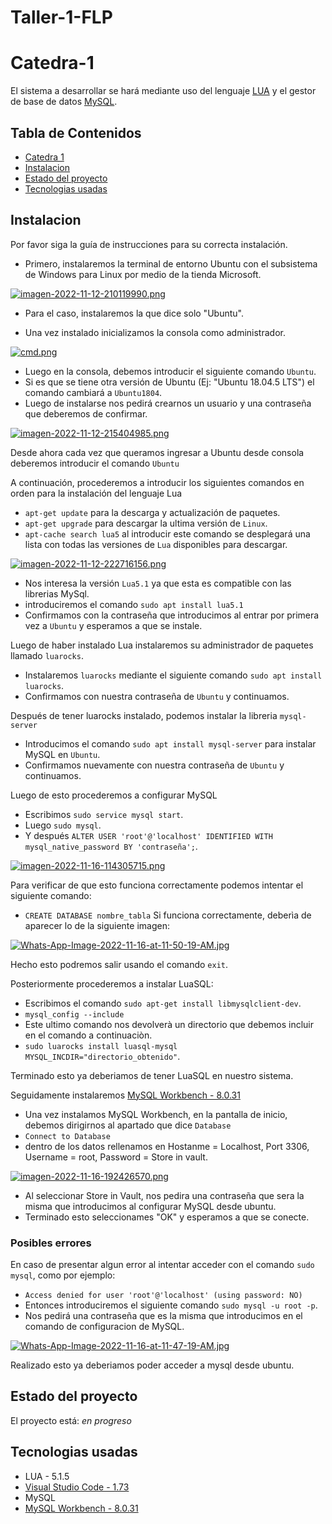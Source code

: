 # Taller-1-FLP

# Catedra-1

El sistema a desarrollar se hará mediante uso del lenguaje [LUA](https://www.lua.org/) y el gestor de base de datos [MySQL](https://www.mysql.com/).

## Tabla de Contenidos
* [Catedra 1](#catedra-1)
* [Instalacion](#instalacion)
* [Estado del proyecto](#estado-del-proyecto)
* [Tecnologias usadas](#tecnologias-usadas)

## Instalacion

Por favor siga la guía de instrucciones para su correcta instalación.

- Primero, instalaremos la terminal de entorno Ubuntu con el subsistema de Windows para Linux por medio de la tienda Microsoft.

[![imagen-2022-11-12-210119990.png](https://i.postimg.cc/bJx3p24Y/imagen-2022-11-12-210119990.png)](https://postimg.cc/r0pS9z87)

- Para el caso, instalaremos la que dice solo "Ubuntu".

- Una vez instalado inicializamos la consola como administrador.

[![cmd.png](https://i.postimg.cc/Hn4Yw3RG/cmd.png)](https://postimg.cc/rRs2cGqg)

- Luego en la consola, debemos introducir el siguiente comando `Ubuntu`.
- Si es que se tiene otra versión de Ubuntu (Ej: "Ubuntu 18.04.5 LTS") el comando cambiará a `Ubuntu1804`.
- Luego de instalarse nos pedirá crearnos un usuario y una contraseña que deberemos de confirmar.

[![imagen-2022-11-12-215404985.png](https://i.postimg.cc/KvqZb9Xz/imagen-2022-11-12-215404985.png)](https://postimg.cc/svWF94gd)

Desde ahora cada vez que queramos ingresar a Ubuntu desde consola deberemos introducir el comando `Ubuntu`


A continuación, procederemos a introducir los siguientes comandos en orden para la instalación del lenguaje Lua
- `apt-get update` para la descarga y actualización de paquetes.
- `apt-get upgrade` para descargar la ultima versión de `Linux`.
- `apt-cache search lua5` al introducir este comando se desplegará una lista con todas las versiones de `Lua` disponibles para descargar.

[![imagen-2022-11-12-222716156.png](https://i.postimg.cc/5tF7yt6G/imagen-2022-11-12-222716156.png)](https://postimg.cc/3yYCbYjC)

- Nos interesa la versión `Lua5.1` ya que esta es compatible con las librerias MySql.
- introduciremos el comando `sudo apt install lua5.1` 
- Confirmamos con la contraseña que introducimos al entrar por primera vez a `Ubuntu` y esperamos a que se instale.

Luego de haber instalado Lua instalaremos su administrador de paquetes llamado `luarocks`.
- Instalaremos `luarocks` mediante el siguiente comando `sudo apt install luarocks`.
- Confirmamos con nuestra contraseña de `Ubuntu` y continuamos.
 
Después de tener luarocks instalado, podemos instalar la libreria `mysql-server` 
- Introducimos el comando `sudo apt install mysql-server` para instalar MySQL en `Ubuntu`.
- Confirmamos nuevamente con nuestra contraseña de `Ubuntu` y continuamos.

Luego de esto procederemos a configurar MySQL
- Escribimos `sudo service mysql start`.
- Luego `sudo mysql`.
- Y después `ALTER USER 'root'@'localhost' IDENTIFIED WITH mysql_native_password BY 'contraseña';`.

[![imagen-2022-11-16-114305715.png](https://i.postimg.cc/Xv3N7ZC8/imagen-2022-11-16-114305715.png)](https://postimg.cc/rDn2fwg0)

Para verificar de que esto funciona correctamente podemos intentar el siguiente comando:
- `CREATE DATABASE nombre_tabla`
Si funciona correctamente, deberìa de aparecer lo de la siguiente imagen:

[![Whats-App-Image-2022-11-16-at-11-50-19-AM.jpg](https://i.postimg.cc/W3vrSst3/Whats-App-Image-2022-11-16-at-11-50-19-AM.jpg)](https://postimg.cc/94LrQ5d5)

Hecho esto podremos salir usando el comando `exit`.

Posteriormente procederemos a instalar LuaSQL:
- Escribimos el comando `sudo apt-get install libmysqlclient-dev`.
- `mysql_config --include`
- Este ultimo comando nos devolverà un directorio que debemos incluir en el comando a continuaciòn.
- `sudo luarocks install luasql-mysql MYSQL_INCDIR="directorio_obtenido"`.

Terminado esto ya deberiamos de tener LuaSQL en nuestro sistema.

Seguidamente instalaremos  [MySQL Workbench - 8.0.31](https://dev.mysql.com/downloads/workbench/)
- Una vez instalamos MySQL Workbench, en la pantalla de inicio, debemos dirigirnos al apartado que dice `Database`
- `Connect to Database`
- dentro de los datos rellenamos en Hostanme = Localhost, Port 3306, Username = root, Password = Store in vault.

[![imagen-2022-11-16-192426570.png](https://i.postimg.cc/qB6QYbvH/imagen-2022-11-16-192426570.png)](https://postimg.cc/4nZzH1cW)

- Al seleccionar Store in Vault, nos pedira una contraseña que sera la misma que introducimos al configurar MySQL desde ubuntu.
- Terminado esto seleccionames "OK" y esperamos a que se conecte.

### Posibles errores
En caso de presentar algun error al intentar acceder con el comando `sudo mysql`, como por ejemplo:
- `Access denied for user 'root'@'localhost' (using password: NO)`
- Entonces introduciremos el siguiente comando `sudo mysql -u root -p`.
- Nos pedirá una contraseña que es la misma que introducimos en el comando de configuracion de MySQL.
 
[![Whats-App-Image-2022-11-16-at-11-47-19-AM.jpg](https://i.postimg.cc/jdKNyxmk/Whats-App-Image-2022-11-16-at-11-47-19-AM.jpg)](https://postimg.cc/V5Gd88Yj)

Realizado esto ya deberiamos poder acceder a mysql desde ubuntu.


  
## Estado del proyecto

El proyecto está: _en progreso_

## Tecnologias usadas

 - LUA - 5.1.5
 - [Visual Studio Code - 1.73](https://code.visualstudio.com/Download)
 - MySQL
 - [MySQL Workbench - 8.0.31](https://dev.mysql.com/downloads/workbench/)
